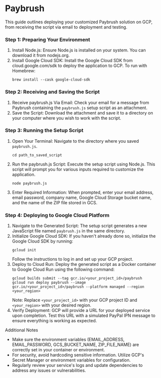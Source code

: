 # Paybrush

This guide outlines deploying your customized Paybrush solution on GCP, from receiving the script via email to deployment and testing.

### Step 1: Preparing Your Environment
1. Install Node.js: Ensure Node.js is installed on your system. You can download it from nodejs.org.
2. Install Google Cloud SDK: Install the Google Cloud SDK from cloud.google.com/sdk to deploy the application to GCP. To run with Homebrew:
   ```
   brew install --cask google-cloud-sdk
   ```

### Step 2: Receiving and Saving the Script
1. Receive paybrush.js Via Email: Check your email for a message from Paybrush containing the `paybrush.js` setup script as an attachment.
2. Save the Script: Download the attachment and save it to a directory on your computer where you wish to work with the script.

### Step 3: Running the Setup Script
1. Open Your Terminal: Navigate to the directory where you saved `paybrush.js`.
   ```
   cd path_to_saved_script
   ```
2. Run the paybrush.js Script: Execute the setup script using Node.js. This script will prompt you for various inputs required to customize the application.
   ```
   node paybrush.js
   ```
3. Enter Required Information: When prompted, enter your email address, email password, company name, Google Cloud Storage bucket name, and the name of the ZIP file stored in GCS.

### Step 4: Deploying to Google Cloud Platform
1. Navigate to the Generated Script: The setup script generates a new JavaScript file named `paybrush.js` in the same directory.
2. Initialize Google Cloud SDK: If you haven't already done so, initialize the Google Cloud SDK by running:
   ```
   gcloud init
   ```
   Follow the instructions to log in and set up your GCP project.
3. Deploy to Cloud Run: Deploy the generated script as a Docker container to Google Cloud Run using the following command:
   ```
   gcloud builds submit --tag gcr.io/<your_project_id>/paybrush
   gcloud run deploy paybrush --image gcr.io/<your_project_id>/paybrush --platform managed --region <your_region>
   ```
   Note: Replace `<your_project_id>` with your GCP project ID and `<your_region>` with your desired region.
4. Verify Deployment: GCP will provide a URL for your deployed service upon completion. Test this URL with a simulated PayPal IPN message to ensure everything is working as expected.

Additional Notes
- Make sure the environment variables (EMAIL_ADDRESS, EMAIL_PASSWORD, GCS_BUCKET_NAME, ZIP_FILE_NAME) are correctly set in your container or environment.
- For security, avoid hardcoding sensitive information. Utilize GCP's Secret Manager or environment variables for configuration.
- Regularly review your service's logs and update dependencies to address any issues or vulnerabilities.
